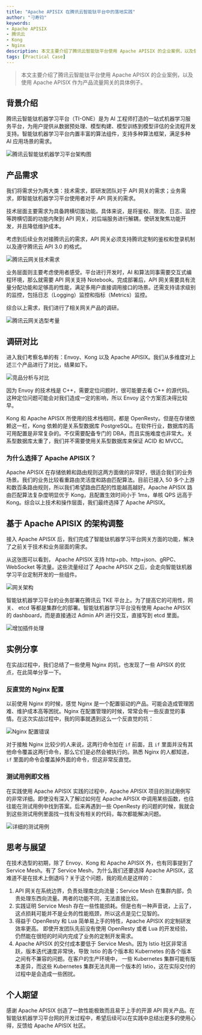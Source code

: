 ```yaml
---
title: "Apache APISIX 在腾讯云智能钛平台中的落地实践"
author: "刁寿钧"
keywords:
- Apache APISIX
- 腾讯云
- Kong
- Nginx
description: 本文主要介绍了腾讯云智能钛平台使用 Apache APISIX 的企业案例，以及使用 Apache APISIX 作为产品流量网关的具体例子。
tags: [Practical Case]
---
```


> 本文主要介绍了腾讯云智能钛平台使用 Apache APISIX 的企业案例，以及使用 Apache APISIX 作为产品流量网关的具体例子。

<!--truncate-->

## 背景介绍

腾讯云智能钛机器学习平台（TI-ONE）是为 AI 工程师打造的一站式机器学习服务平台，为用户提供从数据预处理、模型构建、模型训练到模型评估的全流程开发支持。智能钛机器学习平台内置丰富的算法组件，支持多种算法框架，满足多种 AI 应用场景的需求。

![腾讯云智能钛机器学习平台架构图](https://static.apiseven.com/202108/1631781110822-39c59a83-aa18-4934-a2ef-43cd58866878.jpg)

## 产品需求

我们将需求分为两大类：技术需求，即研发团队对于 API 网关的需求；业务需求，即智能钛机器学习平台使用者对于 API 网关的需求。

技术层面主要需求为具备跨横切面功能。具体来说，是将鉴权、限流、日志、监控等跨横切面的功能内聚到 API 网关，对后端服务进行解耦，使研发聚焦功能开发，并且降低维护成本。

考虑到后续业务对接腾讯云的需求，API 网关必须支持腾讯定制的鉴权和登录机制以及遵守腾讯云 API 3.0 的格式。

![腾讯云网关技术需求](https://static.apiseven.com/202108/1631781726607-10b120bb-492b-4b67-b526-72c14a51a298.jpg)

业务层面则主要考虑使用者感受。平台进行开发时，AI 和算法同事需要交互式编程环境，那么就需要 API 网关支持 Notebook。完成部署后，API 网关需要具有流量分配功能和足够高的性能，满足多用户直接调用接口的场景。还需支持请求级别的监控，包括日志（Logging）监控和指标（Metrics）监控。

综合以上需求，我们进行了相关网关产品的调研。

![腾讯云网关选型考量](https://static.apiseven.com/202108/1631781748143-8e30a89c-99b8-45ed-b6e6-1dddaa838342.jpg)

## 调研对比

进入我们考察名单的有：Envoy、Kong 以及 Apache APISIX。我们从多维度对上述三个产品进行了对比，结果如下。

![竞品分析与对比](https://static.apiseven.com/202108/1631781764958-a2cadf83-80b4-4b50-ba42-76b21d0d211a.jpg)

因为 Envoy 的技术栈是 C++，需要定位问题时，很可能要去看 C++ 的源代码。这种定位问题可能会对我们造成一定的影响，所以 Envoy 这个方案否决得比较早。

Kong 和 Apache APISIX 所使用的技术栈相同，都是 OpenResty。但是在存储依赖这一栏，Kong 依赖的是关系型数据库 PostgreSQL。在软件行业，数据库的高可用配置是非常复杂的。不仅需要配备专门的 DBA，而且实施难度也非常大。关系型数据库太重了，我们并不需要使用关系型数据库来保证 ACID 和 MVCC。

### 为什么选择了 Apache APISIX？

Apache APISIX 在存储依赖和路由规则这两方面做的非常好，很适合我们的业务场景。我们的业务比较看重路由灵活度和路由匹配算法。目前已接入 50 多个上游和数百条路由规则，所以我们希望路由匹配的性能越高越好。Apache APISIX 路由匹配算法复杂度明显优于 Kong，且配置生效时间小于 1ms，单核 QPS 远高于 Kong。综合以上技术和操作层面，我们最终选择了 Apache APISIX。

## 基于 Apache APISIX 的架构调整

接入 Apache APISIX 后，我们完成了智能钛机器学习平台网关方面的功能，解决了之前关于技术和业务层面的需求。

从这张图可以看到， Apache APISIX 支持 http+pb、http+json、gRPC、WebSocket 等流量。这些流量经过了 Apache APISIX 之后，会走向智能钛机器学习平台定制开发的一些组件。

![网关架构](https://static.apiseven.com/202108/1631781850656-4235a4e8-2792-48ae-9c98-b4d75628a476.jpg)

智能钛机器学习平台的业务部署在腾讯云 TKE 平台上。为了提高它的可用性，网关、 etcd 等都是集群化的部署。智能钛机器学习平台没有使用 Apache APISIX 的 dashboard，而是直接通过 Admin API 进行交互，直接写到 etcd 里面。

![增加插件处理](https://static.apiseven.com/202108/1631781876752-faf1b7d0-abbb-4313-879c-e00d2b28334a.jpg)

## 实例分享

在实战过程中，我们总结了一些使用 Nginx 的坑，也发现了一些 APISIX 的优点，在此简单分享一下。

### 反直觉的 Nginx 配置

以前使用 Nginx 的时候，感觉 Nginx 是一个配置驱动的产品。可能会造成管理困难、维护成本高等困扰。Nginx 在配置管理的时候，常常会有一些反直觉的事情。在这次实战过程中，我的同事就遇到这么一个反直觉的坑：

![Nginx 配置错误](https://static.apiseven.com/202108/1631781909354-0fada4fa-1154-4974-ae3d-292ab46e5889.jpg)

对于接触 Nginx 比较少的人来说，这两行命令加在 `if` 前面，且 `if` 里面并没有其他命令覆盖这两行命令，那么它们是必然会被执行的。熟悉 Nginx 的人都知道，`if` 里面的命令会覆盖掉外面的命令，但这非常反直觉。

### 测试用例即文档

在实践使用 Apache APISIX 实践的过程中，Apache APISIX 项目的测试用例写的非常详细。即使没有深入了解过如何在 Apache APISIX 中调用某些函数，也往往能在测试用例中找到答案。后来再遇到一些 OpenResty 的问题的时候，我就会到这些测试用例里面找一找有没有相关的代码，每次都能解决问题。

![详细的测试用例](https://static.apiseven.com/202108/1631781920390-a504ce7c-1ccd-4fb8-99a2-09d74be6bb7e.jpg)

## 思考与展望

在技术选型的初期，除了 Envoy、Kong 和 Apache APISIX 外，也有同事提到了 Service Mesh。有了 Service Mesh，为什么我们还要选择 Apache APISIX，这难道不是在技术上倒退吗？关于这个问题，我的观点是这样的：

1. API 网关在系统边界，负责处理南北向流量；Service Mesh 在集群内部，负责处理东西向流量。两者的功能不同，无法直接比较。
2. 实践证明 Service Mesh 存在一些性能损耗。但是也有一种声音说，上云了，这点损耗可能并不是业务的性能瓶颈，所以这点是见仁见智的。
3. 得益于 OpenResty 和 Lua 简单易上手的特性，Apache APISIX 的定制研发效率更高。 即使开发团队先前没有使用 OpenResty 或者 Lua 的开发经验，仍然能在很短的时间内完成了业务的定制开发需求。
4. Apache APISIX 的交付成本要低于 Service Mesh。因为 Istio 社区非常活跃，版本迭代速度非常快，导致 Istio 的各个版本和 Kubernetes 的各个版本之间有不兼容的问题。在客户的生产环境中， 一些 Kubernetes 集群可能有版本差异，而这些 Kubernetes 集群无法共用一个版本的 Istio，这在实际交付的过程中是会造成一些困扰。

## 个人期望

感谢 Apache APISIX 创造了一款性能极致而且易于上手的开源 API 网关产品。在智能钛机器学习平台网的开发过程中，希望后续可以在实践中总结出更多的使用心得，反馈给 Apache APISIX 社区。
